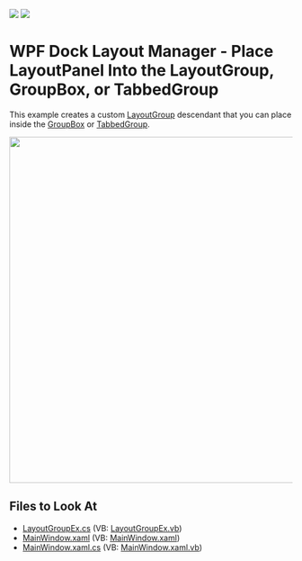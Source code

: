 <!-- default badges list -->
[![](https://img.shields.io/badge/Open_in_DevExpress_Support_Center-FF7200?style=flat-square&logo=DevExpress&logoColor=white)](https://supportcenter.devexpress.com/ticket/details/E4064)
[![](https://img.shields.io/badge/📖_How_to_use_DevExpress_Examples-e9f6fc?style=flat-square)](https://docs.devexpress.com/GeneralInformation/403183)
<!-- default badges end -->
# WPF Dock Layout Manager - Place LayoutPanel Into the LayoutGroup, GroupBox, or TabbedGroup

This example creates a custom [LayoutGroup](https://docs.devexpress.com/WPF/DevExpress.Xpf.Docking.LayoutGroup) descendant that you can place inside the [GroupBox](https://docs.devexpress.com/WPF/DevExpress.Xpf.LayoutControl.GroupBox) or [TabbedGroup](https://docs.devexpress.com/WPF/DevExpress.Xpf.Docking.TabbedGroup).

<img src="https://user-images.githubusercontent.com/12169834/175363989-501d9c71-279c-4f7d-919a-64b8bb520235.png" width=615px />

<!-- default file list -->
## Files to Look At

* [LayoutGroupEx.cs](./CS/LayoutGroupEx.cs) (VB: [LayoutGroupEx.vb](./VB/LayoutGroupEx.vb))
* [MainWindow.xaml](./CS/MainWindow.xaml) (VB: [MainWindow.xaml](./VB/MainWindow.xaml))
* [MainWindow.xaml.cs](./CS/MainWindow.xaml.cs) (VB: [MainWindow.xaml.vb](./VB/MainWindow.xaml.vb))
<!-- default file list end -->

